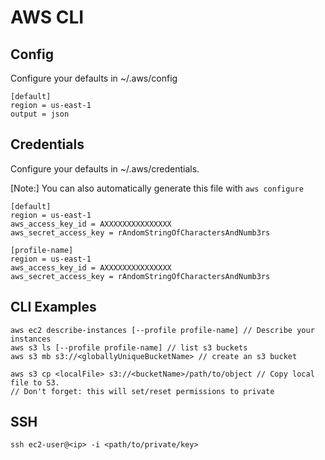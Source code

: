 # AWS CLI

## Config
Configure your defaults in ~/.aws/config

```
[default]
region = us-east-1
output = json
```

## Credentials
Configure your defaults in ~/.aws/credentials.

[Note:] You can also automatically generate this file with `aws configure`

```
[default]
region = us-east-1
aws_access_key_id = AXXXXXXXXXXXXXXX
aws_secret_access_key = rAndomStringOfCharactersAndNumb3rs

[profile-name]
region = us-east-1
aws_access_key_id = AXXXXXXXXXXXXXXX
aws_secret_access_key = rAndomStringOfCharactersAndNumb3rs
```

## CLI Examples

```
aws ec2 describe-instances [--profile profile-name] // Describe your instances
aws s3 ls [--profile profile-name] // list s3 buckets
aws s3 mb s3://<globallyUniqueBucketName> // create an s3 bucket

aws s3 cp <localFile> s3://<bucketName>/path/to/object // Copy local file to S3.
// Don't forget: this will set/reset permissions to private
```

## SSH
`ssh ec2-user@<ip> -i <path/to/private/key>`
